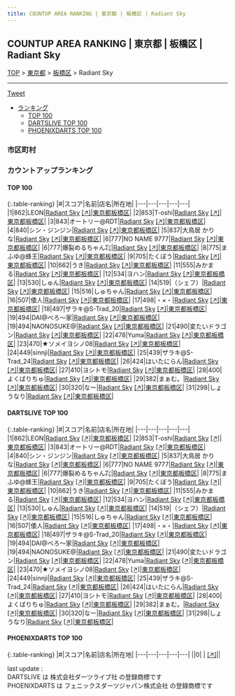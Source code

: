```yaml
---
title: COUNTUP AREA RANKING | 東京都 | 板橋区 | Radiant Sky
---
```

## COUNTUP AREA RANKING | 東京都 | 板橋区 | Radiant Sky

[TOP](/darts/rank/) > [東京都](/darts/rank/東京都/) > [板橋区](/darts/rank/東京都/板橋区/) > Radiant Sky

___

<a href="https://twitter.com/share?ref_src=twsrc%5Etfw" data-text="COUNTUP AREA RANKING | 東京都板橋区Radiant Sky" class="twitter-share-button" data-hashtags="DARTSLIVE,PHOENIXDARTS,darts,ダーツ" data-show-count="false">Tweet</a>

* [ランキング](#カウントアップランキング)
    * [TOP 100](#top-100)
    * [DARTSLIVE TOP 100](#dartslive-top-100)
    * [PHOENIXDARTS TOP 100](#phoenixdarts-top-100)

### 市区町村

<ul>

</ul>

### カウントアップランキング

#### TOP 100



{:.table-ranking}
|#|スコア|名前|店名|所在地|
|---|---|---|---|---|
|1|862|<span class="rank-name-dl">LEON</span>|<a href="/darts/rank/shops/e224763722c09bdf0d9b047a20a7ba1e.html">Radiant Sky</a> <a href="https://search.dartslive.com/jp/shop/e224763722c09bdf0d9b047a20a7ba1e">[↗]</a>|<a href="/darts/rank/東京都/板橋区">東京都板橋区</a>|
|2|853|<span class="rank-name-dl">T-oshi</span>|<a href="/darts/rank/shops/e224763722c09bdf0d9b047a20a7ba1e.html">Radiant Sky</a> <a href="https://search.dartslive.com/jp/shop/e224763722c09bdf0d9b047a20a7ba1e">[↗]</a>|<a href="/darts/rank/東京都/板橋区">東京都板橋区</a>|
|3|843|<span class="rank-name-dl">オートリー@RDT</span>|<a href="/darts/rank/shops/e224763722c09bdf0d9b047a20a7ba1e.html">Radiant Sky</a> <a href="https://search.dartslive.com/jp/shop/e224763722c09bdf0d9b047a20a7ba1e">[↗]</a>|<a href="/darts/rank/東京都/板橋区">東京都板橋区</a>|
|4|840|<span class="rank-name-dl">シン・ジンジン</span>|<a href="/darts/rank/shops/e224763722c09bdf0d9b047a20a7ba1e.html">Radiant Sky</a> <a href="https://search.dartslive.com/jp/shop/e224763722c09bdf0d9b047a20a7ba1e">[↗]</a>|<a href="/darts/rank/東京都/板橋区">東京都板橋区</a>|
|5|837|<span class="rank-name-dl">大鳥居 かりな</span>|<a href="/darts/rank/shops/e224763722c09bdf0d9b047a20a7ba1e.html">Radiant Sky</a> <a href="https://search.dartslive.com/jp/shop/e224763722c09bdf0d9b047a20a7ba1e">[↗]</a>|<a href="/darts/rank/東京都/板橋区">東京都板橋区</a>|
|6|777|<span class="rank-name-dl">NO NAME 9777</span>|<a href="/darts/rank/shops/e224763722c09bdf0d9b047a20a7ba1e.html">Radiant Sky</a> <a href="https://search.dartslive.com/jp/shop/e224763722c09bdf0d9b047a20a7ba1e">[↗]</a>|<a href="/darts/rank/東京都/板橋区">東京都板橋区</a>|
|6|777|<span class="rank-name-dl">爆裂めるちゃん㌠</span>|<a href="/darts/rank/shops/e224763722c09bdf0d9b047a20a7ba1e.html">Radiant Sky</a> <a href="https://search.dartslive.com/jp/shop/e224763722c09bdf0d9b047a20a7ba1e">[↗]</a>|<a href="/darts/rank/東京都/板橋区">東京都板橋区</a>|
|8|775|<span class="rank-name-dl">まふゆ@蜂王</span>|<a href="/darts/rank/shops/e224763722c09bdf0d9b047a20a7ba1e.html">Radiant Sky</a> <a href="https://search.dartslive.com/jp/shop/e224763722c09bdf0d9b047a20a7ba1e">[↗]</a>|<a href="/darts/rank/東京都/板橋区">東京都板橋区</a>|
|9|705|<span class="rank-name-dl">たくぼう</span>|<a href="/darts/rank/shops/e224763722c09bdf0d9b047a20a7ba1e.html">Radiant Sky</a> <a href="https://search.dartslive.com/jp/shop/e224763722c09bdf0d9b047a20a7ba1e">[↗]</a>|<a href="/darts/rank/東京都/板橋区">東京都板橋区</a>|
|10|662|<span class="rank-name-dl">うき</span>|<a href="/darts/rank/shops/e224763722c09bdf0d9b047a20a7ba1e.html">Radiant Sky</a> <a href="https://search.dartslive.com/jp/shop/e224763722c09bdf0d9b047a20a7ba1e">[↗]</a>|<a href="/darts/rank/東京都/板橋区">東京都板橋区</a>|
|11|555|<span class="rank-name-dl">みかまる</span>|<a href="/darts/rank/shops/e224763722c09bdf0d9b047a20a7ba1e.html">Radiant Sky</a> <a href="https://search.dartslive.com/jp/shop/e224763722c09bdf0d9b047a20a7ba1e">[↗]</a>|<a href="/darts/rank/東京都/板橋区">東京都板橋区</a>|
|12|534|<span class="rank-name-dl">ヨハン</span>|<a href="/darts/rank/shops/e224763722c09bdf0d9b047a20a7ba1e.html">Radiant Sky</a> <a href="https://search.dartslive.com/jp/shop/e224763722c09bdf0d9b047a20a7ba1e">[↗]</a>|<a href="/darts/rank/東京都/板橋区">東京都板橋区</a>|
|13|530|<span class="rank-name-dl">しゅん</span>|<a href="/darts/rank/shops/e224763722c09bdf0d9b047a20a7ba1e.html">Radiant Sky</a> <a href="https://search.dartslive.com/jp/shop/e224763722c09bdf0d9b047a20a7ba1e">[↗]</a>|<a href="/darts/rank/東京都/板橋区">東京都板橋区</a>|
|14|519|<span class="rank-name-dl">（シェフ）</span>|<a href="/darts/rank/shops/e224763722c09bdf0d9b047a20a7ba1e.html">Radiant Sky</a> <a href="https://search.dartslive.com/jp/shop/e224763722c09bdf0d9b047a20a7ba1e">[↗]</a>|<a href="/darts/rank/東京都/板橋区">東京都板橋区</a>|
|15|516|<span class="rank-name-dl">しゅちゃん</span>|<a href="/darts/rank/shops/e224763722c09bdf0d9b047a20a7ba1e.html">Radiant Sky</a> <a href="https://search.dartslive.com/jp/shop/e224763722c09bdf0d9b047a20a7ba1e">[↗]</a>|<a href="/darts/rank/東京都/板橋区">東京都板橋区</a>|
|16|507|<span class="rank-name-dl">倭人</span>|<a href="/darts/rank/shops/e224763722c09bdf0d9b047a20a7ba1e.html">Radiant Sky</a> <a href="https://search.dartslive.com/jp/shop/e224763722c09bdf0d9b047a20a7ba1e">[↗]</a>|<a href="/darts/rank/東京都/板橋区">東京都板橋区</a>|
|17|498|<span class="rank-name-dl">・×・</span>|<a href="/darts/rank/shops/e224763722c09bdf0d9b047a20a7ba1e.html">Radiant Sky</a> <a href="https://search.dartslive.com/jp/shop/e224763722c09bdf0d9b047a20a7ba1e">[↗]</a>|<a href="/darts/rank/東京都/板橋区">東京都板橋区</a>|
|18|497|<span class="rank-name-dl">ザラキ@S-Trad_20</span>|<a href="/darts/rank/shops/e224763722c09bdf0d9b047a20a7ba1e.html">Radiant Sky</a> <a href="https://search.dartslive.com/jp/shop/e224763722c09bdf0d9b047a20a7ba1e">[↗]</a>|<a href="/darts/rank/東京都/板橋区">東京都板橋区</a>|
|19|494|<span class="rank-name-dl">DAI@べろ〜家</span>|<a href="/darts/rank/shops/e224763722c09bdf0d9b047a20a7ba1e.html">Radiant Sky</a> <a href="https://search.dartslive.com/jp/shop/e224763722c09bdf0d9b047a20a7ba1e">[↗]</a>|<a href="/darts/rank/東京都/板橋区">東京都板橋区</a>|
|19|494|<span class="rank-name-dl">NAONOSUKE@</span>|<a href="/darts/rank/shops/e224763722c09bdf0d9b047a20a7ba1e.html">Radiant Sky</a> <a href="https://search.dartslive.com/jp/shop/e224763722c09bdf0d9b047a20a7ba1e">[↗]</a>|<a href="/darts/rank/東京都/板橋区">東京都板橋区</a>|
|21|490|<span class="rank-name-dl">変たいドラゴン</span>|<a href="/darts/rank/shops/e224763722c09bdf0d9b047a20a7ba1e.html">Radiant Sky</a> <a href="https://search.dartslive.com/jp/shop/e224763722c09bdf0d9b047a20a7ba1e">[↗]</a>|<a href="/darts/rank/東京都/板橋区">東京都板橋区</a>|
|22|478|<span class="rank-name-dl">Yuma</span>|<a href="/darts/rank/shops/e224763722c09bdf0d9b047a20a7ba1e.html">Radiant Sky</a> <a href="https://search.dartslive.com/jp/shop/e224763722c09bdf0d9b047a20a7ba1e">[↗]</a>|<a href="/darts/rank/東京都/板橋区">東京都板橋区</a>|
|23|470|<span class="rank-name-dl">★ソメイヨシノ08</span>|<a href="/darts/rank/shops/e224763722c09bdf0d9b047a20a7ba1e.html">Radiant Sky</a> <a href="https://search.dartslive.com/jp/shop/e224763722c09bdf0d9b047a20a7ba1e">[↗]</a>|<a href="/darts/rank/東京都/板橋区">東京都板橋区</a>|
|24|449|<span class="rank-name-dl">sinnji</span>|<a href="/darts/rank/shops/e224763722c09bdf0d9b047a20a7ba1e.html">Radiant Sky</a> <a href="https://search.dartslive.com/jp/shop/e224763722c09bdf0d9b047a20a7ba1e">[↗]</a>|<a href="/darts/rank/東京都/板橋区">東京都板橋区</a>|
|25|439|<span class="rank-name-dl">ザラキ@S-Trad_24</span>|<a href="/darts/rank/shops/e224763722c09bdf0d9b047a20a7ba1e.html">Radiant Sky</a> <a href="https://search.dartslive.com/jp/shop/e224763722c09bdf0d9b047a20a7ba1e">[↗]</a>|<a href="/darts/rank/東京都/板橋区">東京都板橋区</a>|
|26|424|<span class="rank-name-dl">はいたにらん</span>|<a href="/darts/rank/shops/e224763722c09bdf0d9b047a20a7ba1e.html">Radiant Sky</a> <a href="https://search.dartslive.com/jp/shop/e224763722c09bdf0d9b047a20a7ba1e">[↗]</a>|<a href="/darts/rank/東京都/板橋区">東京都板橋区</a>|
|27|410|<span class="rank-name-dl">ヨシトモ</span>|<a href="/darts/rank/shops/e224763722c09bdf0d9b047a20a7ba1e.html">Radiant Sky</a> <a href="https://search.dartslive.com/jp/shop/e224763722c09bdf0d9b047a20a7ba1e">[↗]</a>|<a href="/darts/rank/東京都/板橋区">東京都板橋区</a>|
|28|400|<span class="rank-name-dl">よくばりちゅ</span>|<a href="/darts/rank/shops/e224763722c09bdf0d9b047a20a7ba1e.html">Radiant Sky</a> <a href="https://search.dartslive.com/jp/shop/e224763722c09bdf0d9b047a20a7ba1e">[↗]</a>|<a href="/darts/rank/東京都/板橋区">東京都板橋区</a>|
|29|382|<span class="rank-name-dl">まぁむ。</span>|<a href="/darts/rank/shops/e224763722c09bdf0d9b047a20a7ba1e.html">Radiant Sky</a> <a href="https://search.dartslive.com/jp/shop/e224763722c09bdf0d9b047a20a7ba1e">[↗]</a>|<a href="/darts/rank/東京都/板橋区">東京都板橋区</a>|
|30|320|<span class="rank-name-dl">なー</span>|<a href="/darts/rank/shops/e224763722c09bdf0d9b047a20a7ba1e.html">Radiant Sky</a> <a href="https://search.dartslive.com/jp/shop/e224763722c09bdf0d9b047a20a7ba1e">[↗]</a>|<a href="/darts/rank/東京都/板橋区">東京都板橋区</a>|
|31|298|<span class="rank-name-dl">しょうなり</span>|<a href="/darts/rank/shops/e224763722c09bdf0d9b047a20a7ba1e.html">Radiant Sky</a> <a href="https://search.dartslive.com/jp/shop/e224763722c09bdf0d9b047a20a7ba1e">[↗]</a>|<a href="/darts/rank/東京都/板橋区">東京都板橋区</a>|


#### DARTSLIVE TOP 100



{:.table-ranking}
|#|スコア|名前|店名|所在地|
|---|---|---|---|---|
|1|862|<span class="rank-name-dl">LEON</span>|<a href="/darts/rank/shops/e224763722c09bdf0d9b047a20a7ba1e.html">Radiant Sky</a> <a href="https://search.dartslive.com/jp/shop/e224763722c09bdf0d9b047a20a7ba1e">[↗]</a>|<a href="/darts/rank/東京都/板橋区">東京都板橋区</a>|
|2|853|<span class="rank-name-dl">T-oshi</span>|<a href="/darts/rank/shops/e224763722c09bdf0d9b047a20a7ba1e.html">Radiant Sky</a> <a href="https://search.dartslive.com/jp/shop/e224763722c09bdf0d9b047a20a7ba1e">[↗]</a>|<a href="/darts/rank/東京都/板橋区">東京都板橋区</a>|
|3|843|<span class="rank-name-dl">オートリー@RDT</span>|<a href="/darts/rank/shops/e224763722c09bdf0d9b047a20a7ba1e.html">Radiant Sky</a> <a href="https://search.dartslive.com/jp/shop/e224763722c09bdf0d9b047a20a7ba1e">[↗]</a>|<a href="/darts/rank/東京都/板橋区">東京都板橋区</a>|
|4|840|<span class="rank-name-dl">シン・ジンジン</span>|<a href="/darts/rank/shops/e224763722c09bdf0d9b047a20a7ba1e.html">Radiant Sky</a> <a href="https://search.dartslive.com/jp/shop/e224763722c09bdf0d9b047a20a7ba1e">[↗]</a>|<a href="/darts/rank/東京都/板橋区">東京都板橋区</a>|
|5|837|<span class="rank-name-dl">大鳥居 かりな</span>|<a href="/darts/rank/shops/e224763722c09bdf0d9b047a20a7ba1e.html">Radiant Sky</a> <a href="https://search.dartslive.com/jp/shop/e224763722c09bdf0d9b047a20a7ba1e">[↗]</a>|<a href="/darts/rank/東京都/板橋区">東京都板橋区</a>|
|6|777|<span class="rank-name-dl">NO NAME 9777</span>|<a href="/darts/rank/shops/e224763722c09bdf0d9b047a20a7ba1e.html">Radiant Sky</a> <a href="https://search.dartslive.com/jp/shop/e224763722c09bdf0d9b047a20a7ba1e">[↗]</a>|<a href="/darts/rank/東京都/板橋区">東京都板橋区</a>|
|6|777|<span class="rank-name-dl">爆裂めるちゃん㌠</span>|<a href="/darts/rank/shops/e224763722c09bdf0d9b047a20a7ba1e.html">Radiant Sky</a> <a href="https://search.dartslive.com/jp/shop/e224763722c09bdf0d9b047a20a7ba1e">[↗]</a>|<a href="/darts/rank/東京都/板橋区">東京都板橋区</a>|
|8|775|<span class="rank-name-dl">まふゆ@蜂王</span>|<a href="/darts/rank/shops/e224763722c09bdf0d9b047a20a7ba1e.html">Radiant Sky</a> <a href="https://search.dartslive.com/jp/shop/e224763722c09bdf0d9b047a20a7ba1e">[↗]</a>|<a href="/darts/rank/東京都/板橋区">東京都板橋区</a>|
|9|705|<span class="rank-name-dl">たくぼう</span>|<a href="/darts/rank/shops/e224763722c09bdf0d9b047a20a7ba1e.html">Radiant Sky</a> <a href="https://search.dartslive.com/jp/shop/e224763722c09bdf0d9b047a20a7ba1e">[↗]</a>|<a href="/darts/rank/東京都/板橋区">東京都板橋区</a>|
|10|662|<span class="rank-name-dl">うき</span>|<a href="/darts/rank/shops/e224763722c09bdf0d9b047a20a7ba1e.html">Radiant Sky</a> <a href="https://search.dartslive.com/jp/shop/e224763722c09bdf0d9b047a20a7ba1e">[↗]</a>|<a href="/darts/rank/東京都/板橋区">東京都板橋区</a>|
|11|555|<span class="rank-name-dl">みかまる</span>|<a href="/darts/rank/shops/e224763722c09bdf0d9b047a20a7ba1e.html">Radiant Sky</a> <a href="https://search.dartslive.com/jp/shop/e224763722c09bdf0d9b047a20a7ba1e">[↗]</a>|<a href="/darts/rank/東京都/板橋区">東京都板橋区</a>|
|12|534|<span class="rank-name-dl">ヨハン</span>|<a href="/darts/rank/shops/e224763722c09bdf0d9b047a20a7ba1e.html">Radiant Sky</a> <a href="https://search.dartslive.com/jp/shop/e224763722c09bdf0d9b047a20a7ba1e">[↗]</a>|<a href="/darts/rank/東京都/板橋区">東京都板橋区</a>|
|13|530|<span class="rank-name-dl">しゅん</span>|<a href="/darts/rank/shops/e224763722c09bdf0d9b047a20a7ba1e.html">Radiant Sky</a> <a href="https://search.dartslive.com/jp/shop/e224763722c09bdf0d9b047a20a7ba1e">[↗]</a>|<a href="/darts/rank/東京都/板橋区">東京都板橋区</a>|
|14|519|<span class="rank-name-dl">（シェフ）</span>|<a href="/darts/rank/shops/e224763722c09bdf0d9b047a20a7ba1e.html">Radiant Sky</a> <a href="https://search.dartslive.com/jp/shop/e224763722c09bdf0d9b047a20a7ba1e">[↗]</a>|<a href="/darts/rank/東京都/板橋区">東京都板橋区</a>|
|15|516|<span class="rank-name-dl">しゅちゃん</span>|<a href="/darts/rank/shops/e224763722c09bdf0d9b047a20a7ba1e.html">Radiant Sky</a> <a href="https://search.dartslive.com/jp/shop/e224763722c09bdf0d9b047a20a7ba1e">[↗]</a>|<a href="/darts/rank/東京都/板橋区">東京都板橋区</a>|
|16|507|<span class="rank-name-dl">倭人</span>|<a href="/darts/rank/shops/e224763722c09bdf0d9b047a20a7ba1e.html">Radiant Sky</a> <a href="https://search.dartslive.com/jp/shop/e224763722c09bdf0d9b047a20a7ba1e">[↗]</a>|<a href="/darts/rank/東京都/板橋区">東京都板橋区</a>|
|17|498|<span class="rank-name-dl">・×・</span>|<a href="/darts/rank/shops/e224763722c09bdf0d9b047a20a7ba1e.html">Radiant Sky</a> <a href="https://search.dartslive.com/jp/shop/e224763722c09bdf0d9b047a20a7ba1e">[↗]</a>|<a href="/darts/rank/東京都/板橋区">東京都板橋区</a>|
|18|497|<span class="rank-name-dl">ザラキ@S-Trad_20</span>|<a href="/darts/rank/shops/e224763722c09bdf0d9b047a20a7ba1e.html">Radiant Sky</a> <a href="https://search.dartslive.com/jp/shop/e224763722c09bdf0d9b047a20a7ba1e">[↗]</a>|<a href="/darts/rank/東京都/板橋区">東京都板橋区</a>|
|19|494|<span class="rank-name-dl">DAI@べろ〜家</span>|<a href="/darts/rank/shops/e224763722c09bdf0d9b047a20a7ba1e.html">Radiant Sky</a> <a href="https://search.dartslive.com/jp/shop/e224763722c09bdf0d9b047a20a7ba1e">[↗]</a>|<a href="/darts/rank/東京都/板橋区">東京都板橋区</a>|
|19|494|<span class="rank-name-dl">NAONOSUKE@</span>|<a href="/darts/rank/shops/e224763722c09bdf0d9b047a20a7ba1e.html">Radiant Sky</a> <a href="https://search.dartslive.com/jp/shop/e224763722c09bdf0d9b047a20a7ba1e">[↗]</a>|<a href="/darts/rank/東京都/板橋区">東京都板橋区</a>|
|21|490|<span class="rank-name-dl">変たいドラゴン</span>|<a href="/darts/rank/shops/e224763722c09bdf0d9b047a20a7ba1e.html">Radiant Sky</a> <a href="https://search.dartslive.com/jp/shop/e224763722c09bdf0d9b047a20a7ba1e">[↗]</a>|<a href="/darts/rank/東京都/板橋区">東京都板橋区</a>|
|22|478|<span class="rank-name-dl">Yuma</span>|<a href="/darts/rank/shops/e224763722c09bdf0d9b047a20a7ba1e.html">Radiant Sky</a> <a href="https://search.dartslive.com/jp/shop/e224763722c09bdf0d9b047a20a7ba1e">[↗]</a>|<a href="/darts/rank/東京都/板橋区">東京都板橋区</a>|
|23|470|<span class="rank-name-dl">★ソメイヨシノ08</span>|<a href="/darts/rank/shops/e224763722c09bdf0d9b047a20a7ba1e.html">Radiant Sky</a> <a href="https://search.dartslive.com/jp/shop/e224763722c09bdf0d9b047a20a7ba1e">[↗]</a>|<a href="/darts/rank/東京都/板橋区">東京都板橋区</a>|
|24|449|<span class="rank-name-dl">sinnji</span>|<a href="/darts/rank/shops/e224763722c09bdf0d9b047a20a7ba1e.html">Radiant Sky</a> <a href="https://search.dartslive.com/jp/shop/e224763722c09bdf0d9b047a20a7ba1e">[↗]</a>|<a href="/darts/rank/東京都/板橋区">東京都板橋区</a>|
|25|439|<span class="rank-name-dl">ザラキ@S-Trad_24</span>|<a href="/darts/rank/shops/e224763722c09bdf0d9b047a20a7ba1e.html">Radiant Sky</a> <a href="https://search.dartslive.com/jp/shop/e224763722c09bdf0d9b047a20a7ba1e">[↗]</a>|<a href="/darts/rank/東京都/板橋区">東京都板橋区</a>|
|26|424|<span class="rank-name-dl">はいたにらん</span>|<a href="/darts/rank/shops/e224763722c09bdf0d9b047a20a7ba1e.html">Radiant Sky</a> <a href="https://search.dartslive.com/jp/shop/e224763722c09bdf0d9b047a20a7ba1e">[↗]</a>|<a href="/darts/rank/東京都/板橋区">東京都板橋区</a>|
|27|410|<span class="rank-name-dl">ヨシトモ</span>|<a href="/darts/rank/shops/e224763722c09bdf0d9b047a20a7ba1e.html">Radiant Sky</a> <a href="https://search.dartslive.com/jp/shop/e224763722c09bdf0d9b047a20a7ba1e">[↗]</a>|<a href="/darts/rank/東京都/板橋区">東京都板橋区</a>|
|28|400|<span class="rank-name-dl">よくばりちゅ</span>|<a href="/darts/rank/shops/e224763722c09bdf0d9b047a20a7ba1e.html">Radiant Sky</a> <a href="https://search.dartslive.com/jp/shop/e224763722c09bdf0d9b047a20a7ba1e">[↗]</a>|<a href="/darts/rank/東京都/板橋区">東京都板橋区</a>|
|29|382|<span class="rank-name-dl">まぁむ。</span>|<a href="/darts/rank/shops/e224763722c09bdf0d9b047a20a7ba1e.html">Radiant Sky</a> <a href="https://search.dartslive.com/jp/shop/e224763722c09bdf0d9b047a20a7ba1e">[↗]</a>|<a href="/darts/rank/東京都/板橋区">東京都板橋区</a>|
|30|320|<span class="rank-name-dl">なー</span>|<a href="/darts/rank/shops/e224763722c09bdf0d9b047a20a7ba1e.html">Radiant Sky</a> <a href="https://search.dartslive.com/jp/shop/e224763722c09bdf0d9b047a20a7ba1e">[↗]</a>|<a href="/darts/rank/東京都/板橋区">東京都板橋区</a>|
|31|298|<span class="rank-name-dl">しょうなり</span>|<a href="/darts/rank/shops/e224763722c09bdf0d9b047a20a7ba1e.html">Radiant Sky</a> <a href="https://search.dartslive.com/jp/shop/e224763722c09bdf0d9b047a20a7ba1e">[↗]</a>|<a href="/darts/rank/東京都/板橋区">東京都板橋区</a>|


#### PHOENIXDARTS TOP 100



{:.table-ranking}
|#|スコア|名前|店名|所在地|
|---|---|---|---|---|
||0|<span class="rank-name-dl"> </span>|<a href="/darts/rank/shops/.html"></a> <a href="">[↗]</a>|<a href="/darts/rank//"></a>|


<div class="footer border-top border-gray-light mt-5 pt-3 text-right text-gray">
    last update : <span style="font-weight: italic" id="foot_last_modified"></span><br />
    DARTSLIVE は 株式会社ダーツライブ社 の登録商標です<br />
    PHOENIXDARTS は フェニックスダーツジャパン株式会社 の登録商標です<br />
</div>

<script src="https://cdnjs.cloudflare.com/ajax/libs/jquery.tablesorter/2.31.3/js/jquery.tablesorter.min.js" integrity="sha512-qzgd5cYSZcosqpzpn7zF2ZId8f/8CHmFKZ8j7mU4OUXTNRd5g+ZHBPsgKEwoqxCtdQvExE5LprwwPAgoicguNg==" crossorigin="anonymous" referrerpolicy="no-referrer"></script>
<link rel="stylesheet" href="https://cdnjs.cloudflare.com/ajax/libs/jquery.tablesorter/2.31.3/css/theme.default.min.css" integrity="sha512-wghhOJkjQX0Lh3NSWvNKeZ0ZpNn+SPVXX1Qyc9OCaogADktxrBiBdKGDoqVUOyhStvMBmJQ8ZdMHiR3wuEq8+w==" crossorigin="anonymous" referrerpolicy="no-referrer" />
<script>
$(function() {
    $(".table-ranking").tablesorter({sortList:[[0, 0]]});
    $("#foot_last_modified").text(formatDate(new Date(document.lastModified), 'yyyy-MM-dd HH:mm:ss'));
});
</script>

<script async src="https://platform.twitter.com/widgets.js" charset="utf-8"></script>